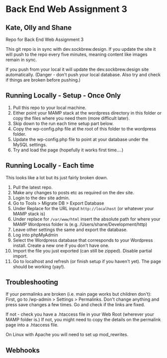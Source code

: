 # Back End Web Assignment 3
## Kate, Olly and Shane
Repo for Back End Web Assignment 3

This git repo is in sync with dev.sockbrew.design. If you update the site it will push to the repo every five minutes, meaning content like images remain in sync.

If you push from your local it will update the dev.sockbrew.design site automatically. (Danger - don't push your local database. Also try and check if things are broken before pushing.)

## Running Locally - Setup - Once Only
1. Pull this repo to your local machine. 
2. Either point your MAMP stack at the wordpress directory in this folder or copy the files where you need them (more difficult later).
3. Skip down to the run each time setup part below.
4. Copy the wp-config.php file at the root of this folder to the wordpress folder.
5. Update the wp-config.php file to point at your database under the MySQL settings.
6. Try and load the page (hopefully it works first time....)

## Running Locally - Each time
This looks like a lot but its just fairly broken down.
1. Pull the latest repo.
2. Make any changes to posts etc as required on the dev site.
3. Login to the dev site admin.
4. Go to Tools > Migrate DB > Export Database
5. Under Replace for the URL input `http://localhost` (or whatever your MAMP stack is)
6. Under replace for `/var/www/html` insert the absolute path for where your MAMP Wordpress folder is (e.g. /Users/shane/Development/http)
7. Leave other settings the same and export the database.
8. Log into phpMyAdmin
9. Select the Wordpress database that corresponds to your Wordpress install. Create a new one if you don't have one.
10. Import the file you just exported (can still be zipped). Disable partial import.
11. Go to localhost and refresh (or finish setup if you haven't yet). The page should be working (yay!).

## Troubleshooting
If your permalinks are broken (i.e. main page works but children don't):
First, go to /wp-admin > Settings > Permalinks. Don't change anything and press save changes a few times. Go and check if the links are fixed.

If not - check you have a .htaccess file in your Web Root (wherever your MAMP folder is.) If not, you might need to copy the details on the permalink page into a .htaccess file.

On Linux with Apache you will need to set up mod_rewrites.

## Webhooks


